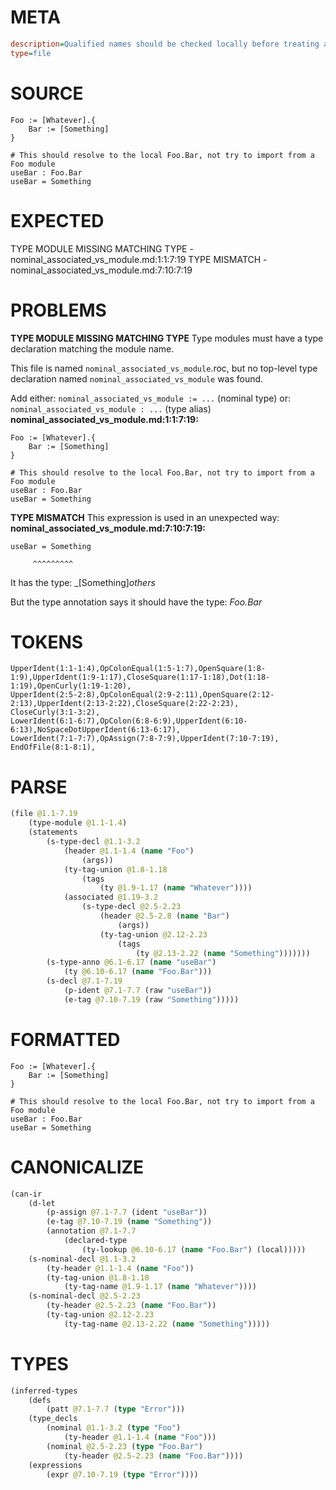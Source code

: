 # META
~~~ini
description=Qualified names should be checked locally before treating as module references
type=file
~~~
# SOURCE
~~~roc
Foo := [Whatever].{
    Bar := [Something]
}

# This should resolve to the local Foo.Bar, not try to import from a Foo module
useBar : Foo.Bar
useBar = Something
~~~
# EXPECTED
TYPE MODULE MISSING MATCHING TYPE - nominal_associated_vs_module.md:1:1:7:19
TYPE MISMATCH - nominal_associated_vs_module.md:7:10:7:19
# PROBLEMS
**TYPE MODULE MISSING MATCHING TYPE**
Type modules must have a type declaration matching the module name.

This file is named `nominal_associated_vs_module`.roc, but no top-level type declaration named `nominal_associated_vs_module` was found.

Add either:
`nominal_associated_vs_module := ...` (nominal type)
or:
`nominal_associated_vs_module : ...` (type alias)
**nominal_associated_vs_module.md:1:1:7:19:**
```roc
Foo := [Whatever].{
    Bar := [Something]
}

# This should resolve to the local Foo.Bar, not try to import from a Foo module
useBar : Foo.Bar
useBar = Something
```


**TYPE MISMATCH**
This expression is used in an unexpected way:
**nominal_associated_vs_module.md:7:10:7:19:**
```roc
useBar = Something
```
         ^^^^^^^^^

It has the type:
    _[Something]_others_

But the type annotation says it should have the type:
    _Foo.Bar_

# TOKENS
~~~zig
UpperIdent(1:1-1:4),OpColonEqual(1:5-1:7),OpenSquare(1:8-1:9),UpperIdent(1:9-1:17),CloseSquare(1:17-1:18),Dot(1:18-1:19),OpenCurly(1:19-1:20),
UpperIdent(2:5-2:8),OpColonEqual(2:9-2:11),OpenSquare(2:12-2:13),UpperIdent(2:13-2:22),CloseSquare(2:22-2:23),
CloseCurly(3:1-3:2),
LowerIdent(6:1-6:7),OpColon(6:8-6:9),UpperIdent(6:10-6:13),NoSpaceDotUpperIdent(6:13-6:17),
LowerIdent(7:1-7:7),OpAssign(7:8-7:9),UpperIdent(7:10-7:19),
EndOfFile(8:1-8:1),
~~~
# PARSE
~~~clojure
(file @1.1-7.19
	(type-module @1.1-1.4)
	(statements
		(s-type-decl @1.1-3.2
			(header @1.1-1.4 (name "Foo")
				(args))
			(ty-tag-union @1.8-1.18
				(tags
					(ty @1.9-1.17 (name "Whatever"))))
			(associated @1.19-3.2
				(s-type-decl @2.5-2.23
					(header @2.5-2.8 (name "Bar")
						(args))
					(ty-tag-union @2.12-2.23
						(tags
							(ty @2.13-2.22 (name "Something")))))))
		(s-type-anno @6.1-6.17 (name "useBar")
			(ty @6.10-6.17 (name "Foo.Bar")))
		(s-decl @7.1-7.19
			(p-ident @7.1-7.7 (raw "useBar"))
			(e-tag @7.10-7.19 (raw "Something")))))
~~~
# FORMATTED
~~~roc
Foo := [Whatever].{
	Bar := [Something]
}

# This should resolve to the local Foo.Bar, not try to import from a Foo module
useBar : Foo.Bar
useBar = Something
~~~
# CANONICALIZE
~~~clojure
(can-ir
	(d-let
		(p-assign @7.1-7.7 (ident "useBar"))
		(e-tag @7.10-7.19 (name "Something"))
		(annotation @7.1-7.7
			(declared-type
				(ty-lookup @6.10-6.17 (name "Foo.Bar") (local)))))
	(s-nominal-decl @1.1-3.2
		(ty-header @1.1-1.4 (name "Foo"))
		(ty-tag-union @1.8-1.18
			(ty-tag-name @1.9-1.17 (name "Whatever"))))
	(s-nominal-decl @2.5-2.23
		(ty-header @2.5-2.23 (name "Foo.Bar"))
		(ty-tag-union @2.12-2.23
			(ty-tag-name @2.13-2.22 (name "Something")))))
~~~
# TYPES
~~~clojure
(inferred-types
	(defs
		(patt @7.1-7.7 (type "Error")))
	(type_decls
		(nominal @1.1-3.2 (type "Foo")
			(ty-header @1.1-1.4 (name "Foo")))
		(nominal @2.5-2.23 (type "Foo.Bar")
			(ty-header @2.5-2.23 (name "Foo.Bar"))))
	(expressions
		(expr @7.10-7.19 (type "Error"))))
~~~
